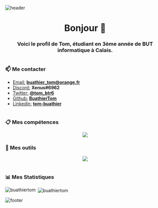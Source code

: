 ![header](https://capsule-render.vercel.app/api?type=waving&color=gradient&customColorList=0,2,2,5,30)

<h1 align="center"> Bonjour 👋</h1>
<h3 align="center"> Voici le profil de Tom, étudiant en 3ème année de BUT informatique à Calais. </h3>

#

<h3 align="left">📫 Me contacter</h3>

- <u>Email:</u> **buathier_tom@orange.fr**
- <u>Discord:</u> **Xenus#6962**
- <u>Twitter:</u> **[@tom_btr6](https://twitter.com/tom_btr6)**
- <u>Github:</u> **[BuathierTom](https://github.com/BuathierTom)**
- <u>Linkedin:</u> **[tom-buathier](https://www.linkedin.com/in/tom-buathier/)**

#
<!-- https://github.com/tandpfun/skill-icons -->
<h3 align="left">📋 Mes compétences</h3>

<p align="center">
  <a href="https://skillicons.dev">
    <img src="https://skillicons.dev/icons?i=py,html,css,php,nodejs,vue,ts,js,java,qt,postgres,flutter,c,cpp,gradle&theme=light" />
  </a>
</p>

<h3 align="left">🔧 Mes outils</h3>

<p align="center">
  <a href="https://skillicons.dev">
    <img src="https://skillicons.dev/icons?i=vscode,androidstudio,docker,figma,stackoverflow,discord,github&theme=light" />
  </a>
</p>

#

<h3 align="left">📊 Mes Statistiques</h3>

<p><img align="left" src="https://github-readme-stats.vercel.app/api/top-langs?username=buathiertom&show_icons=true&locale=en&layout=compact" alt="buathiertom" /></p>

<p>&nbsp;<img align="center" src="https://github-readme-stats.vercel.app/api?username=buathiertom&show_icons=true&locale=en" alt="buathiertom" /></p>

![footer](https://capsule-render.vercel.app/api?type=waving&section=footer&color=gradient&customColorList=0,2,2,5,30)
